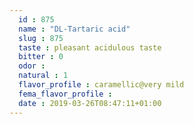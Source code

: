```yaml
---
  id : 875
  name : "DL-Tartaric acid"
  slug : 875
  taste : pleasant acidulous taste
  bitter : 0
  odor : 
  natural : 1
  flavor_profile : caramellic@very mild
  fema_flavor_profile : 
  date : 2019-03-26T08:47:11+01:00
---
```



